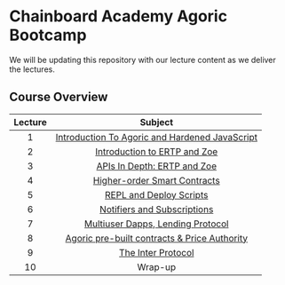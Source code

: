 # Chainboard Academy Agoric Bootcamp
We will be updating this repository with our lecture content as we deliver the lectures.

## Course Overview
| Lecture |                                                               Subject                                                               |
|:-------:|:-----------------------------------------------------------------------------------------------------------------------------------:|
|    1    | [Introduction To Agoric and Hardened JavaScript](https://github.com/Chainboard-Academy/agoric-lecture-content/tree/main/lectureOne) | 
|    2    |          [Introduction to ERTP and Zoe](https://github.com/Chainboard-Academy/agoric-lecture-content/tree/main/lectureTwo)          |
|    3    |         [APIs In Depth: ERTP and Zoe](https://github.com/Chainboard-Academy/agoric-lecture-content/tree/main/lectureThree)          |
|    4    |         [Higher-order Smart Contracts](https://github.com/Chainboard-Academy/agoric-lecture-content/tree/main/lectureFour)          |
|    5    |            [REPL and Deploy Scripts](https://github.com/Chainboard-Academy/agoric-lecture-content/tree/main/lectureFive)            |
|    6    |          [Notifiers and Subscriptions](https://github.com/Chainboard-Academy/agoric-lecture-content/tree/main/lectureSix)           |
|    7    |      [Multiuser Dapps, Lending Protocol](https://github.com/Chainboard-Academy/agoric-lecture-content/tree/main/lectureSeven)       |
|    8    |      [Agoric pre-built contracts & Price Authority](https://github.com/Chainboard-Academy/agoric-lecture-content/tree/main/lectureEight)|
|    9    |      [The Inter Protocol](https://github.com/Chainboard-Academy/agoric-lecture-content/tree/main/lectureNine)                       |
|   10    |                                                               Wrap-up                                                               |
